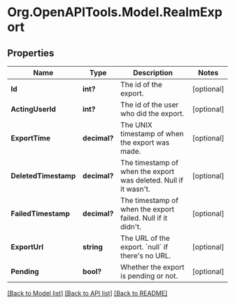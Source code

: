 # Org.OpenAPITools.Model.RealmExport

## Properties

Name | Type | Description | Notes
------------ | ------------- | ------------- | -------------
**Id** | **int?** | The id of the export.  | [optional] 
**ActingUserId** | **int?** | The id of the user who did the export.  | [optional] 
**ExportTime** | **decimal?** | The UNIX timestamp of when the export was made.  | [optional] 
**DeletedTimestamp** | **decimal?** | The timestamp of when the export was deleted. Null if it wasn&#39;t.  | [optional] 
**FailedTimestamp** | **decimal?** | The timestamp of when the export failed. Null if it didn&#39;t.  | [optional] 
**ExportUrl** | **string** | The URL of the export. &#x60;null&#x60; if there&#39;s no URL.  | [optional] 
**Pending** | **bool?** | Whether the export is pending or not.  | [optional] 

[[Back to Model list]](../README.md#documentation-for-models) [[Back to API list]](../README.md#documentation-for-api-endpoints) [[Back to README]](../README.md)

